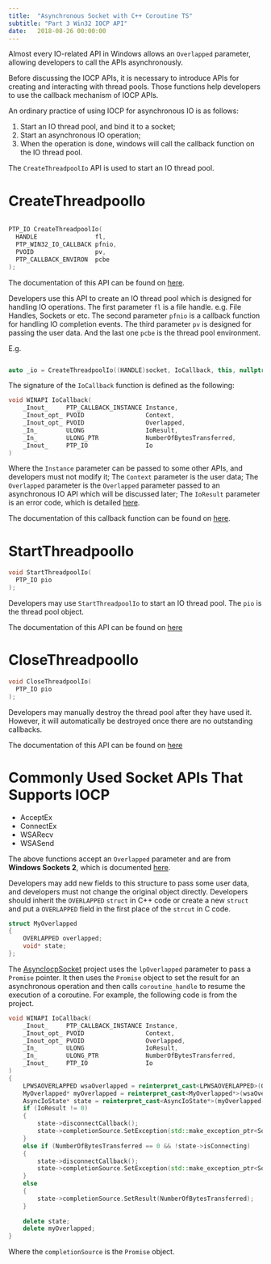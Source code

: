 ```yaml
---
title:  "Asynchronous Socket with C++ Coroutine TS"
subtitle: "Part 3 Win32 IOCP API"
date:   2018-08-26 00:00:00
---
```


Almost every IO-related API in Windows allows an `Overlapped` parameter, allowing developers to call the APIs asynchronously.

Before discussing the IOCP APIs, it is necessary to introduce APIs for creating and interacting with thread pools. Those functions help developers to use the callback mechanism of IOCP APIs.

An ordinary practice of using IOCP for asynchronous IO is as follows:
1. Start an IO thread pool, and bind it to a socket;
2. Start an asynchronous IO operation;
3. When the operation is done, windows will call the callback function on the IO thread pool.

The `CreateThreadpoolIo` API is used to start an IO thread pool.

# CreateThreadpoolIo

```c++

PTP_IO CreateThreadpoolIo(
  HANDLE                fl,
  PTP_WIN32_IO_CALLBACK pfnio,
  PVOID                 pv,
  PTP_CALLBACK_ENVIRON  pcbe
);

```

The documentation of this API can be found on [here](https://docs.microsoft.com/en-us/windows/desktop/api/threadpoolapiset/nf-threadpoolapiset-createthreadpoolio).

Developers use this API to create an IO thread pool which is designed for handling IO operations. The first parameter `fl` is a file handle. e.g. File Handles, Sockets or etc. The second parameter `pfnio` is a callback function for handling IO completion events. The third parameter `pv` is designed for passing the user data. And the last one `pcbe` is the thread pool environment.

E.g.
```c++

auto _io = CreateThreadpoolIo((HANDLE)socket, IoCallback, this, nullptr);

```
The signature of the `IoCallback` function is defined as the following:
```c++
void WINAPI IoCallback(
	_Inout_     PTP_CALLBACK_INSTANCE Instance,
	_Inout_opt_ PVOID                 Context,
	_Inout_opt_ PVOID                 Overlapped,
	_In_        ULONG                 IoResult,
	_In_        ULONG_PTR             NumberOfBytesTransferred,
	_Inout_     PTP_IO                Io
)
```
Where the `Instance` parameter can be passed to some other APIs, and developers must not modify it; The `Context` parameter is the user data; The `Overlapped` parameter is the  `Overlapped` parameter passed to an asynchronous IO API which will be discussed later; The `IoResult` parameter is an error code, which is detailed [here](https://docs.microsoft.com/en-us/windows/desktop/Debug/system-error-codes).

The documentation of this callback function can be found on [here](https://msdn.microsoft.com/en-us/50515cec-8359-48a2-a85b-b4382c88107c).

# StartThreadpoolIo


```c++
void StartThreadpoolIo(
  PTP_IO pio
);
```

Developers may use `StartThreadpoolIo` to start an IO thread pool. The `pio` is the thread pool object.

The documentation of this API can be found on [here](https://docs.microsoft.com/en-us/windows/desktop/api/threadpoolapiset/nf-threadpoolapiset-startthreadpoolio)

# CloseThreadpoolIo


```c++
void CloseThreadpoolIo(
  PTP_IO pio
);
```

Developers may manually destroy the thread pool after they have used it. However, it will automatically be destroyed once there are no outstanding callbacks.

The documentation of this API can be found on [here](https://docs.microsoft.com/en-us/windows/desktop/api/threadpoolapiset/nf-threadpoolapiset-closethreadpoolio)

# Commonly Used Socket APIs That Supports IOCP

* AcceptEx
* ConnectEx
* WSARecv
* WSASend

The above functions accept an `Overlapped` parameter and are from **Windows Sockets 2**, which is documented [here](https://docs.microsoft.com/en-us/windows/desktop/api/_winsock/). 

Developers may add new fields to this structure to pass some user data, and developers must not change the original object directly. Developers should inherit the `OVERLAPPED` `struct` in C++ code or create a new `struct` and put a `OVERLAPPED` field in the first place of the `strcut` in C code.
```c++
struct MyOverlapped 
{
    OVERLAPPED overlapped;
    void* state;
};
```
The [AsyncIocpSocket](https://github.com/a1q123456/AsyncIocpSocket) project uses the `lpOverlapped` parameter to pass a `Promise` pointer. It then uses the `Promise` object to set the result for an asynchronous operation and then calls `coroutine_handle` to resume the execution of a coroutine. For example, the following code is from the project.

```c++
void WINAPI IoCallback(
	_Inout_     PTP_CALLBACK_INSTANCE Instance,
	_Inout_opt_ PVOID                 Context,
	_Inout_opt_ PVOID                 Overlapped,
	_In_        ULONG                 IoResult,
	_In_        ULONG_PTR             NumberOfBytesTransferred,
	_Inout_     PTP_IO                Io
)
{
	LPWSAOVERLAPPED wsaOverlapped = reinterpret_cast<LPWSAOVERLAPPED>(Overlapped);
	MyOverlapped* myOverlapped = reinterpret_cast<MyOverlapped*>(wsaOverlapped);
	AsyncIoState* state = reinterpret_cast<AsyncIoState*>(myOverlapped->state);
	if (IoResult != 0)
	{
		state->disconnectCallback();
		state->completionSource.SetException(std::make_exception_ptr<SocketError>(IoResult));
	}
	else if (NumberOfBytesTransferred == 0 && !state->isConnecting)
	{
		state->disconnectCallback();
		state->completionSource.SetException(std::make_exception_ptr<SocketError>(WSAECONNRESET));
	}
	else
	{
		state->completionSource.SetResult(NumberOfBytesTransferred);
	}
	
	delete state;
	delete myOverlapped;
}
```
Where the `completionSource` is the `Promise` object.
